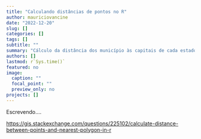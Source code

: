 ```yaml
---
title: "Calculando distâncias de pontos no R"
author: mauriciovancine
date: "2022-12-20"
slug: []
categories: []
tags: []
subtitle: ""
summary: "Cálculo da distância dos município às capitais de cada estado do Brasil"
authors: []
lastmod: r`Sys.time()`
featured: no
image:
  caption: ""
  focal_point: ""
  preview_only: no
projects: []
---
```


Escrevendo....

https://gis.stackexchange.com/questions/225102/calculate-distance-between-points-and-nearest-polygon-in-r

